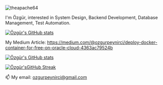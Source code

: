 <p align="left"><img src="https://komarev.com/ghpvc/?username=zahkklm&label=Profile%20views&color=0e75b6&style=flat"
                     alt="theapache64"/></p>

I'm Özgür, interested in System Design, Backend Development, Database Management, Test Automation.

[![Özgür's GitHub stats](https://github-readme-stats.vercel.app/api?username=zahkklm)](https://github.com/anuraghazra/github-readme-stats)

My Medium Article: https://medium.com/@ozgurpeynirci/deploy-docker-container-for-free-on-oracle-cloud-4363ac79524b


[![Özgür's GitHub stats](https://github-readme-stats.vercel.app/api?username=zahkklm&show_icons=true&theme=dark)](https://github.com/anuraghazra/github-readme-stats)

[![Özgür'sGitHub Streak](https://streak-stats.demolab.com/?user=zahkklm)](https://git.io/streak-stats)

📫 My email: ozgurpeynirci@gmail.com

<!---
Zahkklm/Zahkklm is a ✨ special ✨ repository because its `README.md` (this file) appears on your GitHub profile.
You can click the Preview link to take a look at your changes.
--->
